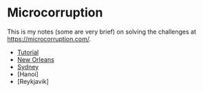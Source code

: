 # Microcorruption  

This is my notes (some are very brief) on solving the challenges at https://microcorruption.com/.  

-  [Tutorial](tutorial/README.md)  
-  [New Orleans](new%20orleans/README.md)
-  [Sydney](sydney/README.md)
-  [Hanoi]
-  [Reykjavik]
